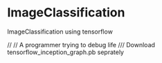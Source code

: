 # ImageClassification
ImageClassification using tensorflow

//
// A programmer trying to debug life
///
Download tensorflow_inception_graph.pb seprately
